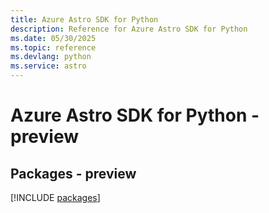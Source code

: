 ```yaml
---
title: Azure Astro SDK for Python
description: Reference for Azure Astro SDK for Python
ms.date: 05/30/2025
ms.topic: reference
ms.devlang: python
ms.service: astro
---
```

# Azure Astro SDK for Python - preview
## Packages - preview
[!INCLUDE [packages](astro-index.md)]